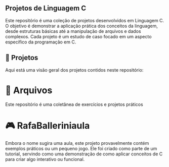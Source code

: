 ## Projetos de Linguagem C
Este repositório é uma coleção de projetos desenvolvidos em Linguagem C. O objetivo é demonstrar a aplicação prática dos conceitos da linguagem, desde estruturas básicas até a manipulação de arquivos e dados complexos. Cada projeto é um estudo de caso focado em um aspecto específico da programação em C.

## 🚀 Projetos
Aqui está uma visão geral dos projetos contidos neste repositório:

# 📁 Arquivos
Este repositório é uma coletânea de exercícios e projetos práticos

# 🎮 RafaBalleriniaula
Embora o nome sugira uma aula, este projeto provavelmente contém exemplos práticos ou um pequeno jogo. Ele foi criado como parte de um tutorial, servindo como uma demonstração de como aplicar conceitos de C para criar algo interativo ou funcional.
